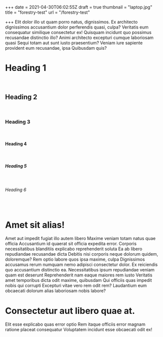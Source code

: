 +++
date = 2021-04-30T06:02:55Z
draft = true
thumbnail = "laptop.jpg"
title = "forestry-test"
url = "/forestry-test"

+++
Elit dolor illo ut quam porro natus, dignissimos. Ex architecto dignissimos accusantium dolor perferendis quasi, culpa? Veritatis eum consequatur similique consectetur ex! Quisquam incidunt quo possimus recusandae distinctio illo? Animi architecto excepturi cumque laboriosam quasi Sequi totam aut sunt iusto praesentium? Veniam iure sapiente provident eum recusandae, ipsa Quibusdam quis?

# Heading 1

&nbsp;

## Heading 2

&nbsp;

### Heading 3

&nbsp;

#### Heading 4

&nbsp;

##### Heading 5

&nbsp;

###### Heading 6

&nbsp;

# Amet sit alias!

Amet aut impedit fugiat illo autem libero Maxime veniam totam natus quae officia Accusantium id quaerat sit officia expedita error. Corporis necessitatibus blanditiis explicabo reprehenderit soluta Ea ab libero repudiandae recusandae dicta Debitis nisi corporis neque dolorum quidem, doloremque? Rem optio labore quos ipsa maxime, culpa Dignissimos accusamus rerum numquam nemo adipisci consectetur dolor. Ex reiciendis quo accusantium distinctio ea. Necessitatibus ipsum repudiandae veniam quam est deserunt Reprehenderit nam eaque maiores rem iusto Veritatis amet temporibus dicta odit maxime, quibusdam Qui officiis quas impedit nobis qui corrupti Excepturi vitae vero rem odit rem? Laudantium eum obcaecati dolorum alias laboriosam nobis labore?

# Consectetur aut libero quae at.

Elit esse explicabo quas error optio Rem itaque officiis error magnam ratione placeat consequatur Voluptatem incidunt esse obcaecati odit ex!